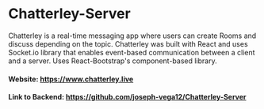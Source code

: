 # Chatterley-Server
Chatterley is a real-time messaging app where users can create Rooms and discuss depending on the topic. Chatterley was built with React and uses Socket.io library that enables event-based communication between a client and a server. Uses React-Bootstrap's component-based library.
#### Website: https://www.chatterley.live
#### Link to Backend: https://github.com/joseph-vega12/Chatterley-Server

